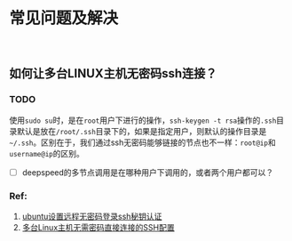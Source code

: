 # 常见问题及解决

<br>

## 如何让多台LINUX主机无密码ssh连接？

### TODO

使用`sudo su`时，是在`root`用户下进行的操作，`ssh-keygen -t rsa`操作的`.ssh`目录默认是放在`/root/.ssh`目录下的，如果是指定用户，则默认的操作目录是`~/.ssh`。区别在于，我们通过ssh无密码能够链接的节点也不一样：`root@ip`和`username@ip`的区别。

- [ ] deepspeed的多节点调用是在哪种用户下调用的，或者两个用户都可以？

### Ref:
1. [ubuntu设置远程无密码登录ssh秘钥认证](https://blog.csdn.net/xyh930929/article/details/84531081)
2. [多台Linux主机无需密码直接连接的SSH配置](https://blog.csdn.net/hq86937375/article/details/69218201)

